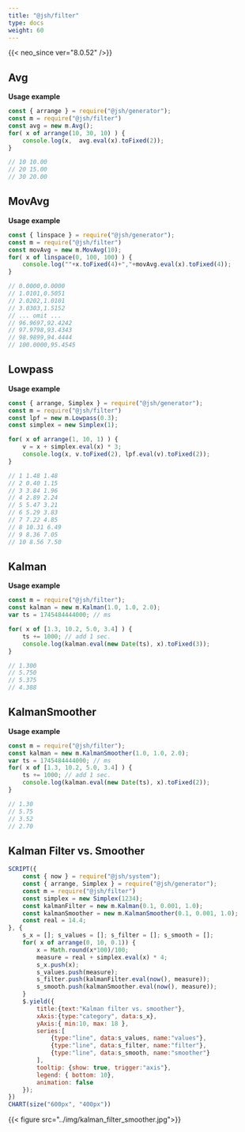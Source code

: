 ```yaml
---
title: "@jsh/filter"
type: docs
weight: 60
---
```


{{< neo_since ver="8.0.52" />}}

## Avg

**Usage example**

```js {linenos=table,linenostart=1}
const { arrange } = require("@jsh/generator");
const m = require("@jsh/filter")
const avg = new m.Avg();
for( x of arrange(10, 30, 10) ) {
    console.log(x,  avg.eval(x).toFixed(2));
}

// 10 10.00
// 20 15.00
// 30 20.00
```

## MovAvg

**Usage example**

```js {linenos=table,linenostart=1}
const { linspace } = require("@jsh/generator");
const m = require("@jsh/filter")
const movAvg = new m.MovAvg(10);
for( x of linspace(0, 100, 100) ) {
    console.log(""+x.toFixed(4)+","+movAvg.eval(x).toFixed(4));
}

// 0.0000,0.0000
// 1.0101,0.5051
// 2.0202,1.0101
// 3.0303,1.5152
// ... omit ...
// 96.9697,92.4242
// 97.9798,93.4343
// 98.9899,94.4444
// 100.0000,95.4545
```

## Lowpass

**Usage example**

```js {linenos=table,linenostart=1}
const { arrange, Simplex } = require("@jsh/generator");
const m = require("@jsh/filter")
const lpf = new m.Lowpass(0.3);
const simplex = new Simplex(1);

for( x of arrange(1, 10, 1) ) {
    v = x + simplex.eval(x) * 3;
    console.log(x, v.toFixed(2), lpf.eval(v).toFixed(2));
}

// 1 1.48 1.48
// 2 0.40 1.15
// 3 3.84 1.96
// 4 2.89 2.24
// 5 5.47 3.21
// 6 5.29 3.83
// 7 7.22 4.85
// 8 10.31 6.49
// 9 8.36 7.05
// 10 8.56 7.50
```

## Kalman

**Usage example**

```js {linenos=table,linenostart=1}
const m = require("@jsh/filter");
const kalman = new m.Kalman(1.0, 1.0, 2.0);
var ts = 1745484444000; // ms

for( x of [1.3, 10.2, 5.0, 3.4] ) {
    ts += 1000; // add 1 sec.
    console.log(kalman.eval(new Date(ts), x).toFixed(3));
}

// 1.300
// 5.750
// 5.375
// 4.388
```

## KalmanSmoother

**Usage example**

```js {linenos=table,linenostart=1}
const m = require("@jsh/filter");
const kalman = new m.KalmanSmoother(1.0, 1.0, 2.0);
var ts = 1745484444000; // ms
for( x of [1.3, 10.2, 5.0, 3.4] ) {
    ts += 1000; // add 1 sec.
    console.log(kalman.eval(new Date(ts), x).toFixed(2));
}

// 1.30
// 5.75
// 3.52
// 2.70
```

## Kalman Filter vs. Smoother

```js
SCRIPT({
    const { now } = require("@jsh/system");
    const { arrange, Simplex } = require("@jsh/generator");
    const m = require("@jsh/filter")
    const simplex = new Simplex(1234);
    const kalmanFilter = new m.Kalman(0.1, 0.001, 1.0);
    const kalmanSmoother = new m.KalmanSmoother(0.1, 0.001, 1.0);
    const real = 14.4;
}, {
    s_x = []; s_values = []; s_filter = []; s_smooth = [];
    for( x of arrange(0, 10, 0.1)) {
        x = Math.round(x*100)/100;
        measure = real + simplex.eval(x) * 4;
        s_x.push(x);
        s_values.push(measure);
        s_filter.push(kalmanFilter.eval(now(), measure));
        s_smooth.push(kalmanSmoother.eval(now(), measure));
    }
    $.yield({
        title:{text:"Kalman filter vs. smoother"},
        xAxis:{type:"category", data:s_x},
        yAxis:{ min:10, max: 18 },
        series:[
            {type:"line", data:s_values, name:"values"},
            {type:"line", data:s_filter, name:"filter"},
            {type:"line", data:s_smooth, name:"smoother"}
        ],
        tooltip: {show: true, trigger:"axis"},
        legend: { bottom: 10},
        animation: false
    });
})
CHART(size("600px", "400px"))
```

{{< figure src="../img/kalman_filter_smoother.jpg">}}